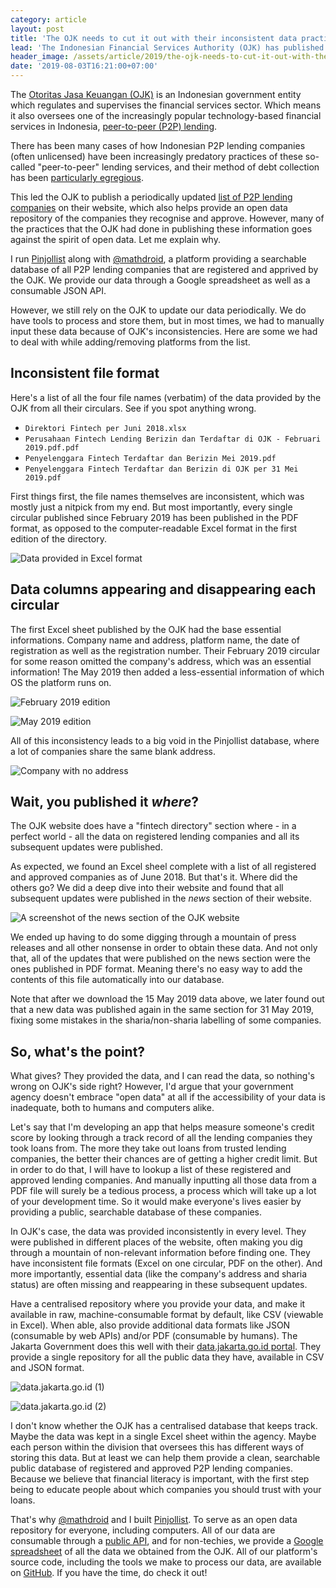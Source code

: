 ```yaml
---
category: article
layout: post
title: 'The OJK needs to cut it out with their inconsistent data practices'
lead: 'The Indonesian Financial Services Authority (OJK) has published their list of approved P2P lending companies three times. Each of them more confusingly inconsistent than the last.'
header_image: /assets/article/2019/the-ojk-needs-to-cut-it-out-with-their-inconsistent-data-practices/NfEie1NKFV.png
date: '2019-08-03T16:21:00+07:00'
---
```


The [Otoritas Jasa Keuangan (OJK)](https://www.ojk.go.id/) is an Indonesian government entity which regulates and supervises the financial services sector. Which means it also oversees one of the increasingly popular technology-based financial services in Indonesia, [peer-to-peer (P2P) lending](https://en.wikipedia.org/wiki/Peer-to-peer_lending).

There has been many cases of how Indonesian P2P lending companies (often unlicensed) have been increasingly predatory practices of these so-called "peer-to-peer" lending services, and their method of debt collection has been [particularly egregious](https://twitter.com/mathdroid/status/1094986686742712320).

This led the OJK to publish a periodically updated [list of P2P lending companies](https://www.ojk.go.id/id/kanal/iknb/data-dan-statistik/direktori/fintech/Default.aspx) on their website, which also helps provide an open data repository of the companies they recognise and approve. However, many of the practices that the OJK had done in publishing these information goes against the spirit of open data. Let me explain why.

I run [Pinjollist](https://pinjollist.now.sh/) along with [@mathdroid](https://twitter.com/mathdroid), a platform providing a searchable database of all P2P lending companies that are registered and apprived by the OJK. We provide our data through a Google spreadsheet as well as a consumable JSON API.

However, we still rely on the OJK to update our data periodically. We do have tools to process and store them, but in most times, we had to manually input these data because of OJK's inconsistencies. Here are some we had to deal with while adding/removing platforms from the list.

## Inconsistent file format

Here's a list of all the four file names (verbatim) of the data provided by the OJK from all their circulars. See if you spot anything wrong.

- `Direktori Fintech per Juni 2018.xlsx`
- `Perusahaan Fintech Lending Berizin dan Terdaftar di OJK - Februari 2019.pdf.pdf`
- `Penyelenggara Fintech Terdaftar dan Berizin Mei 2019.pdf`
- `Penyelenggara Fintech Terdaftar dan Berizin di OJK per 31 Mei 2019.pdf`

First things first, the file names themselves are inconsistent, which was mostly just a nitpick from my end. But most importantly, every single circular published since February 2019 has been published in the PDF format, as opposed to the computer-readable Excel format in the first edition of the directory.

![Data provided in Excel format](/assets/article/2019/the-ojk-needs-to-cut-it-out-with-their-inconsistent-data-practices/chrome_ZLV8dCa3Pn.png)

## Data columns appearing and disappearing each circular

The first Excel sheet published by the OJK had the base essential informations. Company name and address, platform name, the date of registration as well as the registration number. Their February 2019 circular for some reason omitted the company's address, which was an essential information! The May 2019 then added a less-essential information of which OS the platform runs on.

![February 2019 edition](/assets/article/2019/the-ojk-needs-to-cut-it-out-with-their-inconsistent-data-practices/chrome_dC7RcimYAj.png)

![May 2019 edition](/assets/article/2019/the-ojk-needs-to-cut-it-out-with-their-inconsistent-data-practices/chrome_I1pg4iWMcK.png)

All of this inconsistency leads to a big void in the Pinjollist database, where a lot of companies share the same blank address.

![Company with no address](/assets/article/2019/the-ojk-needs-to-cut-it-out-with-their-inconsistent-data-practices/chrome_2R9rnTbesI.png)

## Wait, you published it _where_?

The OJK website does have a "fintech directory" section where - in a perfect world - all the data on registered lending companies and all its subsequent updates were published.

As expected, we found an Excel sheel complete with a list of all registered and approved companies as of June 2018. But that's it. Where did the others go? We did a deep dive into their website and found that all subsequent updates were published in the _news_ section of their website.

![A screenshot of the news section of the OJK website](chrome_hHGkBaqLh2.png)

We ended up having to do some digging through a mountain of press releases and all other nonsense in order to obtain these data. And not only that, all of the updates that were published on the news section were the ones published in PDF format. Meaning there's no easy way to add the contents of this file automatically into our database.

Note that after we download the 15 May 2019 data above, we later found out that a new data was published again in the same section for 31 May 2019, fixing some mistakes in the sharia/non-sharia labelling of some companies.

## So, what's the point?

What gives? They provided the data, and I can read the data, so nothing's wrong on OJK's side right? However, I'd argue that your government agency doesn't embrace "open data" at all if the accessibility of your data is inadequate, both to humans and computers alike.

Let's say that I'm developing an app that helps measure someone's credit score by looking through a track record of all the lending companies they took loans from. The more they take out loans from trusted lending companies, the better their chances are of getting a higher credit limit. But in order to do that, I will have to lookup a list of these registered and approved lending companies. And manually inputting all those data from a PDF file will surely be a tedious process, a process which will take up a lot of your development time. So it would make everyone's lives easier by providing a public, searchable database of these companies.

In OJK's case, the data was provided inconsistently in every level. They were published in different places of the website, often making you dig through a mountain of non-relevant information before finding one. They have inconsistent file formats (Excel on one circular, PDF on the other). And more importantly, essential data (like the company's address and sharia status) are often missing and reappearing in these subsequent updates.

Have a centralised repository where you provide your data, and make it available in raw, machine-consumable format by default, like CSV (viewable in Excel). When able, also provide additional data formats like JSON (consumable by web APIs) and/or PDF (consumable by humans). The Jakarta Government does this well with their [data.jakarta.go.id portal](http://data.jakarta.go.id/). They provide a single repository for all the public data they have, available in CSV and JSON format.

![data.jakarta.go.id (1)](/assets/article/2019/the-ojk-needs-to-cut-it-out-with-their-inconsistent-data-practices/chrome_N96as0tApv.png)

![data.jakarta.go.id (2)](/assets/article/2019/the-ojk-needs-to-cut-it-out-with-their-inconsistent-data-practices/chrome_TYr2dP84ZH.png)

I don't know whether the OJK has a centralised database that keeps track. Maybe the data was kept in a single Excel sheet within the agency. Maybe each person within the division that oversees this has different ways of storing this data. But at least we can help them provide a clean, searchable public database of registered and approved P2P lending companies. Because we believe that financial literacy is important, with the first step being to educate people about which companies you should trust with your loans.

That's why [@mathdroid](https://twitter.com/mathdroid) and I built [Pinjollist](https://pinjollist.now.sh). To serve as an open data repository for everyone, including computers. All of our data are consumable through a [public API](https://pinjollist.now.sh/docs), and for non-techies, we provide a [Google spreadsheet](https://docs.google.com/spreadsheets/d/1vbbQG3IPSxJl9dAcGA9xmP5kWGNPF75QGlPA5gpApI0/edit?usp=sharing) of all the data we obtained from the OJK. All of our platform's source code, including the tools we make to process our data, are available on [GitHub](https://github.com/pinjollist/pinjollist). If you have the time, do check it out!
